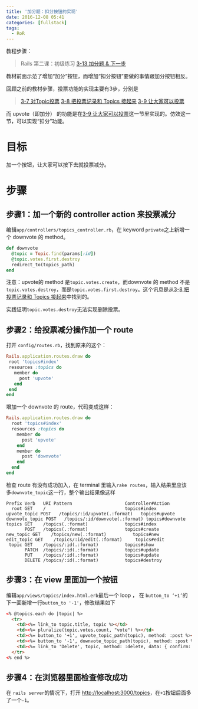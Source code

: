 ```yaml
---
title: '加分题：扣分按钮的实现'
date: 2016-12-08 05:41
categories: [fullstack]
tags:
  - RoR
---
```


教程步骤：
> Rails 第二课：初级练习
> [3-13 加分题 & 下一步](https://fullstack.xinshengdaxue.com/posts/39)

教材前面示范了增加“加分”按钮，而增加“扣分按钮”要做的事情跟加分按钮相反。

回顾之前的教材步骤，投票功能的实现主要有3步，分别是

> [3-7 对Topic投票](https://fullstack.xinshengdaxue.com/posts/46)
> [3-8 把投票记录和 Topics 接起来](https://fullstack.xinshengdaxue.com/posts/47)
> [3-9 让大家可以投票](https://fullstack.xinshengdaxue.com/posts/48)

而 upvote（即加分） 的功能是在[3-9 让大家可以投票](https://fullstack.xinshengdaxue.com/posts/48)这一节里实现的。仿效这一节，可以实现“扣分”功能。

# 目标

加一个按钮，让大家可以按下去就投票减分。

# 步骤

## 步骤1：加一个新的 controller action 来投票减分

编辑`app/controllers/topics_controller.rb`，在 keyword `private`之上新增一个 downvote 的 method。

```ruby app/controllers/topics_controller.rb
def downvote
  @topic = Topic.find(params[:id])
  @topic.votes.first.destroy
  redirect_to(topics_path)
end
```

注意：upvote的 method 是`topic.votes.create`，而downvote 的 method 不是`topic.votes.destroy`，而是`topic.votes.first.destroy`。这个讯息是从[3-8 把投票记录和 Topics 接起来](https://fullstack.xinshengdaxue.com/posts/47)中找到的。

实践证明`topic.votes.destroy`无法实现删除投票。

## 步骤2：给投票减分操作加一个 route

打开 `config/routes.rb`，找到原来的这个：

```ruby
Rails.application.routes.draw do
 root 'topics#index'
 resources :topics do
   member do
     post 'upvote'
   end
 end
end
```

增加一个 downvote 的 route，代码变成这样：

```ruby
Rails.application.routes.draw do
  root 'topics#index'
  resources :topics do
    member do
      post 'upvote'
    end
    member do
      post 'downvote'
    end
  end
end
```

检查 route 有没有成功加入，在 terminal 里输入`rake routes`，输入结果里应该多`downvote_topic`这一行，整个输出结果像这样

```
Prefix Verb   URI Pattern                    Controller#Action
  root GET    /                              topics#index
upvote_topic POST   /topics/:id/upvote(.:format)   topics#upvote
downvote_topic POST   /topics/:id/downvote(.:format) topics#downvote
topics GET    /topics(.:format)              topics#index
       POST   /topics(.:format)              topics#create
new_topic GET    /topics/new(.:format)          topics#new
edit_topic GET    /topics/:id/edit(.:format)     topics#edit
 topic GET    /topics/:id(.:format)          topics#show
       PATCH  /topics/:id(.:format)          topics#update
       PUT    /topics/:id(.:format)          topics#update
       DELETE /topics/:id(.:format)          topics#destroy
```

## 步骤3：在 view 里面加一个按钮

编辑`app/views/topics/index.html.erb`最后一个 loop ， 在 `button_to ‘+1’`的下一面新增一行`button_to '-1'`，修改结果如下

```html
<% @topics.each do |topic| %>
  <tr>
    <td><%= link_to topic.title, topic %></td>
    <td><%= pluralize(topic.votes.count, "vote") %></td>
    <td><%= button_to '+1', upvote_topic_path(topic), method: :post %></td>
    <td><%= button_to '-1', downvote_topic_path(topic), method: :post %></td>
    <td><%= link_to 'Delete', topic, method: :delete, data: { confirm: 'Are you sure?' } %></td>
  </tr>
<% end %>
```

## 步骤4：在浏览器里面检查修改成功

在 `rails server`的情况下，打开 [http://localhost:3000/topics](http://localhost:3000/topics)，在`+1`按钮后面多了一个`-1`。
